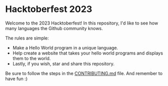 # Hacktoberfest 2023

Welcome to the 2023 Hacktoberfest! In this repository, I'd like to see how many languages the Github community knows. 

The rules are simple:

- Make a Hello World program in a unique language.
- Help create a website that takes your hello world programs and displays them to the world.
- Lastly, if you wish, star and share this repository.

Be sure to follow the steps in the [CONTRIBUTING.md](./CONTRIBUTING.md) file. And remember to have fun :)
